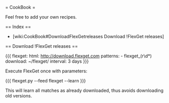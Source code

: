 = CookBook = 

Feel free to add your own recipes.

== Index ==

 * [wiki:CookBook#DownloadFlexGetreleases Download !FlexGet releases]



== Download !FlexGet releases ==

{{{
flexget:
  html: http://download.flexget.com
  patterns:
    - flexget_(r\d*)
  download: ~/flexget/
  interval: 3 days
}}}

Execute FlexGet once with parameters:

{{{
flexget.py --feed flexget --learn
}}}

This will learn all matches as already downloaded, thus avoids downloading old versions.